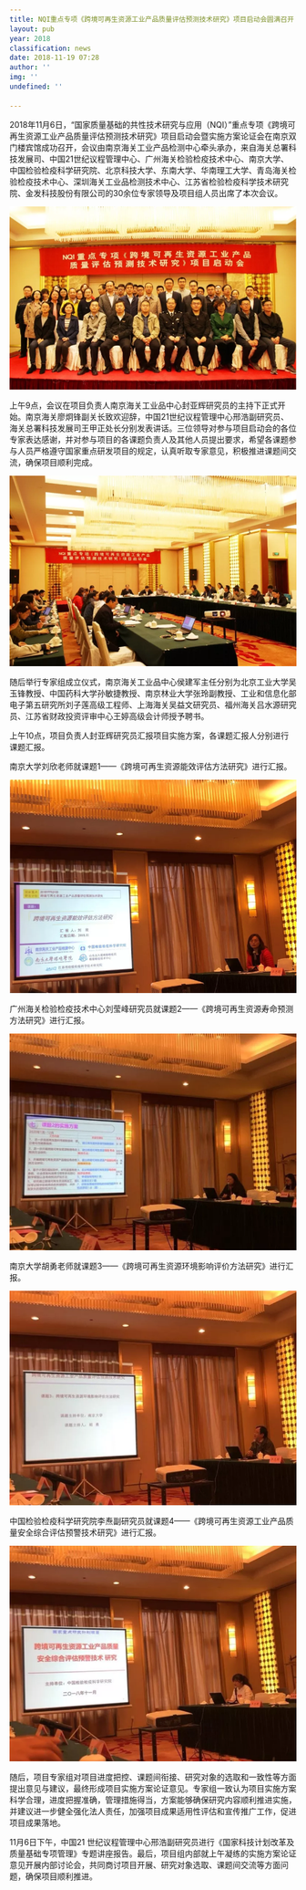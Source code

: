 ```yaml
---
title: NQI重点专项《跨境可再生资源工业产品质量评估预测技术研究》项目启动会圆满召开
layout: pub
year: 2018
classification: news
date: 2018-11-19 07:28
author: ''
img: ''
undefined: ''

---
```

2018年11月6日，“国家质量基础的共性技术研究与应用（NQI）”重点专项《跨境可再生资源工业产品质量评估预测技术研究》项目启动会暨实施方案论证会在南京双门楼宾馆成功召开，会议由南京海关工业产品检测中心牵头承办，来自海关总署科技发展司、中国21世纪议程管理中心、广州海关检验检疫技术中心、南京大学、中国检验检疫科学研究院、北京科技大学、东南大学、华南理工大学、青岛海关检验检疫技术中心、深圳海关工业品检测技术中心、江苏省检验检疫科学技术研究院、金发科技股份有限公司的30余位专家领导及项目组人员出席了本次会议。  

![](/uploads/11-2.png)

上午9点，会议在项目负责人南京海关工业品中心封亚辉研究员的主持下正式开始。南京海关廖炯锋副关长致欢迎辞，中国21世纪议程管理中心邢浩副研究员、海关总署科技发展司王甲正处长分别发表讲话。三位领导对参与项目启动会的各位专家表达感谢，并对参与项目的各课题负责人及其他人员提出要求，希望各课题参与人员严格遵守国家重点研发项目的规定，认真听取专家意见，积极推进课题间交流，确保项目顺利完成。

![](/uploads/12-1.png)

随后举行专家组成立仪式，南京海关工业品中心侯建军主任分别为北京工业大学吴玉锋教授、中国药科大学孙敏捷教授、南京林业大学张玲副教授、工业和信息化部电子第五研究所刘子莲高级工程师、上海海关吴益文研究员、福州海关吕水源研究员、江苏省财政投资评审中心王婷高级会计师授予聘书。

上午10点，项目负责人封亚辉研究员汇报项目实施方案，各课题汇报人分别进行课题汇报。

南京大学刘欣老师就课题1——《跨境可再生资源能效评估方法研究》进行汇报。  

![](/uploads/3-1.png)

广州海关检验检疫技术中心刘莹峰研究员就课题2——《跨境可再生资源寿命预测方法研究》进行汇报。  

![](/uploads/4.png)

南京大学胡勇老师就课题3——《跨境可再生资源环境影响评价方法研究》进行汇报。  

![](/uploads/5-2.png)

中国检验检疫科学研究院李焘副研究员就课题4——《跨境可再生资源工业产品质量安全综合评估预警技术研究》进行汇报。  

![](/uploads/6-2.png)

随后，项目专家组对项目进度把控、课题间衔接、研究对象的选取和一致性等方面提出意见与建议，最终形成项目实施方案论证意见。专家组一致认为项目实施方案科学合理，进度把握准确，管理措施得当，方案能够确保研究内容顺利推进实施，并建议进一步健全强化法人责任，加强项目成果适用性评估和宣传推广工作，促进项目成果落地。

11月6日下午，中国21 世纪议程管理中心邢浩副研究员进行《国家科技计划改革及质量基础专项管理》专题讲座报告。最后，项目组内部就上午凝练的实施方案论证意见开展内部讨论会，共同商讨项目开展、研究对象选取、课题间交流等方面问题，确保项目顺利推进。